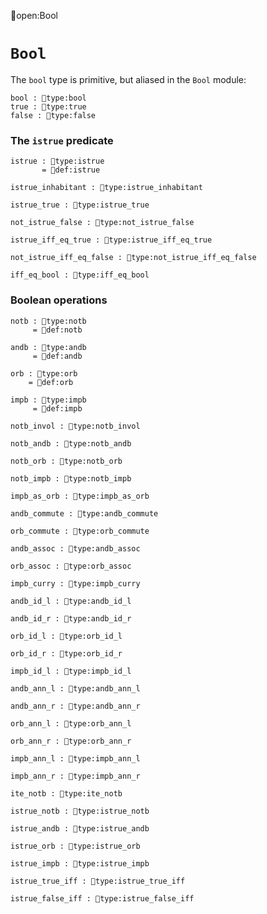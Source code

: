 open:Bool
# `Bool`

The `bool` type is primitive, but aliased in the `Bool` module:

    bool : type:bool
    true : type:true
    false : type:false


### The `istrue` predicate

    istrue : type:istrue
           = def:istrue

    istrue_inhabitant : type:istrue_inhabitant

    istrue_true : type:istrue_true

    not_istrue_false : type:not_istrue_false

    istrue_iff_eq_true : type:istrue_iff_eq_true

    not_istrue_iff_eq_false : type:not_istrue_iff_eq_false

    iff_eq_bool : type:iff_eq_bool


### Boolean operations

    notb : type:notb
         = def:notb

    andb : type:andb
         = def:andb

    orb : type:orb
        = def:orb

    impb : type:impb
         = def:impb

    notb_invol : type:notb_invol

    notb_andb : type:notb_andb

    notb_orb : type:notb_orb

    notb_impb : type:notb_impb

    impb_as_orb : type:impb_as_orb

    andb_commute : type:andb_commute

    orb_commute : type:orb_commute

    andb_assoc : type:andb_assoc

    orb_assoc : type:orb_assoc

    impb_curry : type:impb_curry

    andb_id_l : type:andb_id_l

    andb_id_r : type:andb_id_r

    orb_id_l : type:orb_id_l

    orb_id_r : type:orb_id_r

    impb_id_l : type:impb_id_l

    andb_ann_l : type:andb_ann_l

    andb_ann_r : type:andb_ann_r

    orb_ann_l : type:orb_ann_l

    orb_ann_r : type:orb_ann_r

    impb_ann_l : type:impb_ann_l

    impb_ann_r : type:impb_ann_r

    ite_notb : type:ite_notb

    istrue_notb : type:istrue_notb

    istrue_andb : type:istrue_andb

    istrue_orb : type:istrue_orb

    istrue_impb : type:istrue_impb

    istrue_true_iff : type:istrue_true_iff

    istrue_false_iff : type:istrue_false_iff
